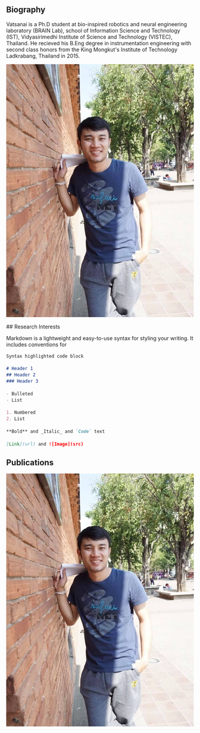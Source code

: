 ## Biography

Vatsanai is a Ph.D student at bio-inspired robotics and neural engineering laboratory (BRAIN Lab), school of Information Science and Technology (IST), Vidyasirimedhi Institute of Science and Technology (VISTEC), Thailand. He recieved his B.Eng degree in instrumentation engineering with second class honors from the King Mongkut's Institute of Technology Ladkrabang, Thailand in 2015. 
<p> </p>
<img src="./image/137220860_158708975720545_7082127799971808971_n.jpeg">
 
<p> </p>
## Research Interests

Markdown is a lightweight and easy-to-use syntax for styling your writing. It includes conventions for

```markdown
Syntax highlighted code block

# Header 1
## Header 2
### Header 3

- Bulleted
- List

1. Numbered
2. List

**Bold** and _Italic_ and `Code` text

[Link](url) and ![Image](src)
```

## Publications
<img src="./image/137220860_158708975720545_7082127799971808971_n.jpeg">
